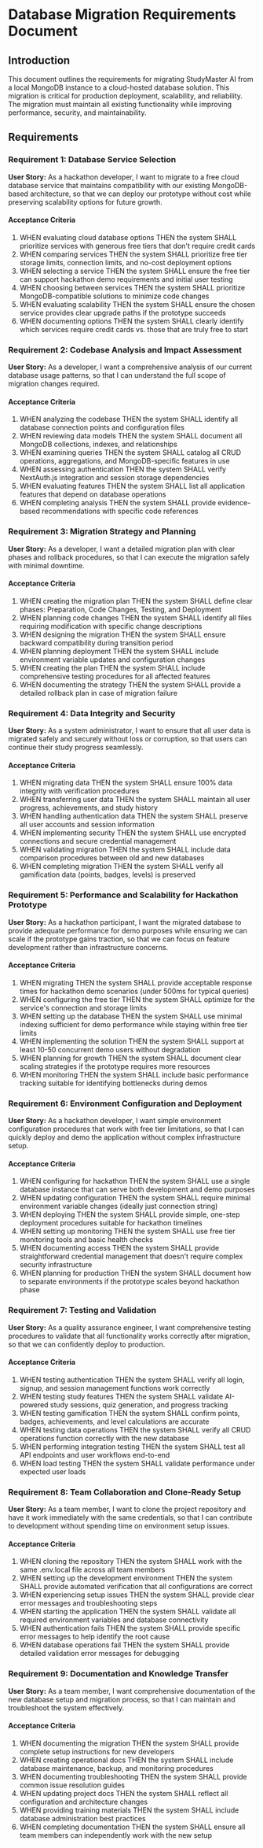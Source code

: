 # Database Migration Requirements Document

## Introduction

This document outlines the requirements for migrating StudyMaster AI from a local MongoDB instance to a cloud-hosted database solution. This migration is critical for production deployment, scalability, and reliability. The migration must maintain all existing functionality while improving performance, security, and maintainability.

## Requirements

### Requirement 1: Database Service Selection

**User Story:** As a hackathon developer, I want to migrate to a free cloud database service that maintains compatibility with our existing MongoDB-based architecture, so that we can deploy our prototype without cost while preserving scalability options for future growth.

#### Acceptance Criteria

1. WHEN evaluating cloud database options THEN the system SHALL prioritize services with generous free tiers that don't require credit cards
2. WHEN comparing services THEN the system SHALL prioritize free tier storage limits, connection limits, and no-cost deployment options
3. WHEN selecting a service THEN the system SHALL ensure the free tier can support hackathon demo requirements and initial user testing
4. WHEN choosing between services THEN the system SHALL prioritize MongoDB-compatible solutions to minimize code changes
5. WHEN evaluating scalability THEN the system SHALL ensure the chosen service provides clear upgrade paths if the prototype succeeds
6. WHEN documenting options THEN the system SHALL clearly identify which services require credit cards vs. those that are truly free to start

### Requirement 2: Codebase Analysis and Impact Assessment

**User Story:** As a developer, I want a comprehensive analysis of our current database usage patterns, so that I can understand the full scope of migration changes required.

#### Acceptance Criteria

1. WHEN analyzing the codebase THEN the system SHALL identify all database connection points and configuration files
2. WHEN reviewing data models THEN the system SHALL document all MongoDB collections, indexes, and relationships
3. WHEN examining queries THEN the system SHALL catalog all CRUD operations, aggregations, and MongoDB-specific features in use
4. WHEN assessing authentication THEN the system SHALL verify NextAuth.js integration and session storage dependencies
5. WHEN evaluating features THEN the system SHALL list all application features that depend on database operations
6. WHEN completing analysis THEN the system SHALL provide evidence-based recommendations with specific code references

### Requirement 3: Migration Strategy and Planning

**User Story:** As a developer, I want a detailed migration plan with clear phases and rollback procedures, so that I can execute the migration safely with minimal downtime.

#### Acceptance Criteria

1. WHEN creating the migration plan THEN the system SHALL define clear phases: Preparation, Code Changes, Testing, and Deployment
2. WHEN planning code changes THEN the system SHALL identify all files requiring modification with specific change descriptions
3. WHEN designing the migration THEN the system SHALL ensure backward compatibility during transition period
4. WHEN planning deployment THEN the system SHALL include environment variable updates and configuration changes
5. WHEN creating the plan THEN the system SHALL include comprehensive testing procedures for all affected features
6. WHEN documenting the strategy THEN the system SHALL provide a detailed rollback plan in case of migration failure

### Requirement 4: Data Integrity and Security

**User Story:** As a system administrator, I want to ensure that all user data is migrated safely and securely without loss or corruption, so that users can continue their study progress seamlessly.

#### Acceptance Criteria

1. WHEN migrating data THEN the system SHALL ensure 100% data integrity with verification procedures
2. WHEN transferring user data THEN the system SHALL maintain all user progress, achievements, and study history
3. WHEN handling authentication data THEN the system SHALL preserve all user accounts and session information
4. WHEN implementing security THEN the system SHALL use encrypted connections and secure credential management
5. WHEN validating migration THEN the system SHALL include data comparison procedures between old and new databases
6. WHEN completing migration THEN the system SHALL verify all gamification data (points, badges, levels) is preserved

### Requirement 5: Performance and Scalability for Hackathon Prototype

**User Story:** As a hackathon participant, I want the migrated database to provide adequate performance for demo purposes while ensuring we can scale if the prototype gains traction, so that we can focus on feature development rather than infrastructure concerns.

#### Acceptance Criteria

1. WHEN migrating THEN the system SHALL provide acceptable response times for hackathon demo scenarios (under 500ms for typical queries)
2. WHEN configuring the free tier THEN the system SHALL optimize for the service's connection and storage limits
3. WHEN setting up the database THEN the system SHALL use minimal indexing sufficient for demo performance while staying within free tier limits
4. WHEN implementing the solution THEN the system SHALL support at least 10-50 concurrent demo users without degradation
5. WHEN planning for growth THEN the system SHALL document clear scaling strategies if the prototype requires more resources
6. WHEN monitoring THEN the system SHALL include basic performance tracking suitable for identifying bottlenecks during demos

### Requirement 6: Environment Configuration and Deployment

**User Story:** As a hackathon developer, I want simple environment configuration procedures that work with free tier limitations, so that I can quickly deploy and demo the application without complex infrastructure setup.

#### Acceptance Criteria

1. WHEN configuring for hackathon THEN the system SHALL use a single database instance that can serve both development and demo purposes
2. WHEN updating configuration THEN the system SHALL require minimal environment variable changes (ideally just connection string)
3. WHEN deploying THEN the system SHALL provide simple, one-step deployment procedures suitable for hackathon timelines
4. WHEN setting up monitoring THEN the system SHALL use free tier monitoring tools and basic health checks
5. WHEN documenting access THEN the system SHALL provide straightforward credential management that doesn't require complex security infrastructure
6. WHEN planning for production THEN the system SHALL document how to separate environments if the prototype scales beyond hackathon phase

### Requirement 7: Testing and Validation

**User Story:** As a quality assurance engineer, I want comprehensive testing procedures to validate that all functionality works correctly after migration, so that we can confidently deploy to production.

#### Acceptance Criteria

1. WHEN testing authentication THEN the system SHALL verify all login, signup, and session management functions work correctly
2. WHEN testing study features THEN the system SHALL validate AI-powered study sessions, quiz generation, and progress tracking
3. WHEN testing gamification THEN the system SHALL confirm points, badges, achievements, and level calculations are accurate
4. WHEN testing data operations THEN the system SHALL verify all CRUD operations function correctly with the new database
5. WHEN performing integration testing THEN the system SHALL test all API endpoints and user workflows end-to-end
6. WHEN load testing THEN the system SHALL validate performance under expected user loads

### Requirement 8: Team Collaboration and Clone-Ready Setup

**User Story:** As a team member, I want to clone the project repository and have it work immediately with the same credentials, so that I can contribute to development without spending time on environment setup issues.

#### Acceptance Criteria

1. WHEN cloning the repository THEN the system SHALL work with the same .env.local file across all team members
2. WHEN setting up the development environment THEN the system SHALL provide automated verification that all configurations are correct
3. WHEN experiencing setup issues THEN the system SHALL provide clear error messages and troubleshooting steps
4. WHEN starting the application THEN the system SHALL validate all required environment variables and database connectivity
5. WHEN authentication fails THEN the system SHALL provide specific error messages to help identify the root cause
6. WHEN database operations fail THEN the system SHALL provide detailed validation error messages for debugging

### Requirement 9: Documentation and Knowledge Transfer

**User Story:** As a team member, I want comprehensive documentation of the new database setup and migration process, so that I can maintain and troubleshoot the system effectively.

#### Acceptance Criteria

1. WHEN documenting the migration THEN the system SHALL provide complete setup instructions for new developers
2. WHEN creating operational docs THEN the system SHALL include database maintenance, backup, and monitoring procedures
3. WHEN documenting troubleshooting THEN the system SHALL provide common issue resolution guides
4. WHEN updating project docs THEN the system SHALL reflect all configuration and architecture changes
5. WHEN providing training materials THEN the system SHALL include database administration best practices
6. WHEN completing documentation THEN the system SHALL ensure all team members can independently work with the new setup